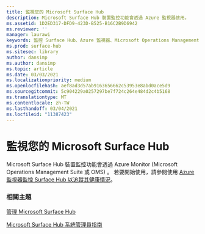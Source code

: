 ```yaml
---
title: 監視您的 Microsoft Surface Hub
description: Microsoft Surface Hub 裝置監控功能會透過 Azure 監視器啟用。
ms.assetid: 1D2ED317-DFD9-423D-B525-B16C2B9D6942
ms.reviewer: ''
manager: laurawi
keywords: 監控 Surface Hub、Azure 監視器、Microsoft Operations Management Suite、OMS
ms.prod: surface-hub
ms.sitesec: library
author: dansimp
ms.author: dansimp
ms.topic: article
ms.date: 03/03/2021
ms.localizationpriority: medium
ms.openlocfilehash: aef8ad3d57ab9163656662c53953e8abd0ace5d9
ms.sourcegitcommit: 5c904229a0257297be7f724c264e484d2c4b5168
ms.translationtype: MT
ms.contentlocale: zh-TW
ms.lasthandoff: 03/04/2021
ms.locfileid: "11387423"
---
```

# <a name="monitor-your-microsoft-surface-hub"></a>監視您的 Microsoft Surface Hub

Microsoft Surface Hub 裝置監控功能會透過 Azure Monitor (Microsoft Operations Management Suite 或 OMS) 。 若要開始使用，請參閱使用 [Azure 監視器監控 Surface Hub 以追蹤其健康情況](https://docs.microsoft.com/azure/azure-monitor/insights/surface-hubs)。


### <a name="related-topics"></a>相關主題

[管理 Microsoft Surface Hub](manage-surface-hub.md)

[Microsoft Surface Hub 系統管理員指南](surface-hub-administrators-guide.md)

 